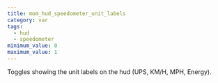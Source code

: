 ```yaml
---
title: mom_hud_speedometer_unit_labels
category: var
tags:
  - hud
  - speedometer
minimum_value: 0
maximum_value: 1
---
```


Toggles showing the unit labels on the hud (UPS, KM/H, MPH, Energy).